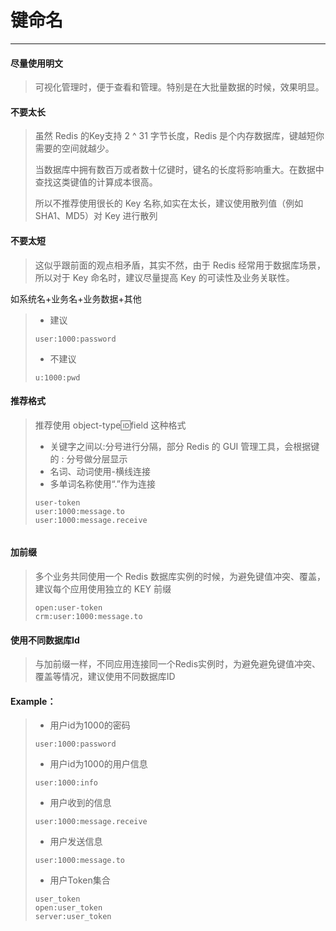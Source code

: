 # 键命名

---
#### 尽量使用明文

>可视化管理时，便于查看和管理。特别是在大批量数据的时候，效果明显。

#### **不要太长**

> 虽然 Redis 的Key支持 2 ^ 31 字节长度，Redis 是个内存数据库，键越短你需要的空间就越少。
>
>当数据库中拥有数百万或者数十亿键时，键名的长度将影响重大。在数据中查找这类键值的计算成本很高。
> 
> 所以不推荐使用很长的 Key 名称,如实在太长，建议使用散列值（例如 SHA1、MD5）对 Key 进行散列
>


#### **不要太短**

> 这似乎跟前面的观点相矛盾，其实不然，由于 Redis 经常用于数据库场景，所以对于 Key 命名时，建议尽量提高 Key 的可读性及业务关联性。
>
如系统名+业务名+业务数据+其他
> * 建议
>
> ```
> user:1000:password
> ```
> * 不建议
>
> ```
> u:1000:pwd
> ```



#### **推荐格式**

> 推荐使用 object\-type:id:field 这种格式
>
> * 关键字之间以:分号进行分隔，部分 Redis 的 GUI 管理工具，会根据键的 : 分号做分层显示
> * 名词、动词使用\-横线连接
> * 多单词名称使用“\.”作为连接
>
> ```
> user-token
> user:1000:message.to
> user:1000:message.receive

> 
>```





#### **加前缀**

>多个业务共同使用一个 Redis 数据库实例的时候，为避免键值冲突、覆盖，建议每个应用使用独立的 KEY 前缀
> ```
> open:user-token
> crm:user:1000:message.to
> ```


#### **使用不同数据库Id**

>与加前缀一样，不同应用连接同一个Redis实例时，为避免避免键值冲突、覆盖等情况，建议使用不同数据库ID




#### Example：

> * 用户id为1000的密码
>
> ```Redis
> user:1000:password
> ```
>
> * 用户id为1000的用户信息
>
> ```Redis
> user:1000:info
> ```
>
> * 用户收到的信息
>
> ```Redis
> user:1000:message.receive
> ```
>
> * 用户发送信息
>
> ```
> user:1000:message.to
> ```
>
> * 用户Token集合
>
> ```
> user_token
> open:user_token
> server:user_token
> ```




